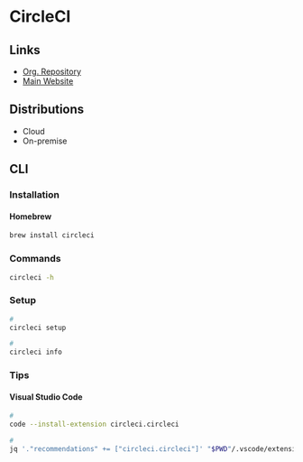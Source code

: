 # CircleCI

<!--
https://github.com/search?o=desc&q=filename%3Aconfig.yml+path%3A.circleci&s=indexed&type=Code
-->

## Links

- [Org. Repository](https://github.com/circleci)
- [Main Website](https://circleci.com/)

## Distributions

- Cloud
- On-premise

## CLI

### Installation

#### Homebrew

```sh
brew install circleci
```

### Commands

```sh
circleci -h
```

### Setup

```sh
#
circleci setup

#
circleci info
```

<!--
./.circleci/config.yml
-->

<!-- ### Usage

```sh
#
circleci
``` -->

### Tips

#### Visual Studio Code

```sh
#
code --install-extension circleci.circleci

#
jq '."recommendations" += ["circleci.circleci"]' "$PWD"/.vscode/extensions.json | sponge "$PWD"/.vscode/extensions.json
```
